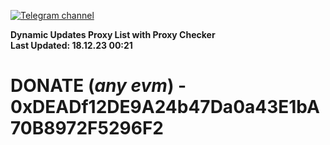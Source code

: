 [![Telegram channel](https://img.shields.io/endpoint?url=https://runkit.io/damiankrawczyk/telegram-badge/branches/master?url=https://t.me/n4z4v0d)](https://t.me/n4z4v0d) 

**Dynamic Updates Proxy List with Proxy Checker**  
**Last Updated: 18.12.23 00:21**

# DONATE (_any evm_) - 0xDEADf12DE9A24b47Da0a43E1bA70B8972F5296F2
